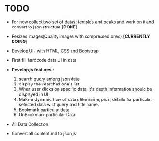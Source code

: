 # TODO

- For now collect two set of datas: temples and peaks and work on it and convert to json structure [**DONE**]

- Resizes Images(Quality images with compressed ones) [**CURRENTLY DOING**]

- Develop UI- with HTML, CSS and Bootstrap

- First fill hardcode data UI in data

- **Develop js features** :

  1. search query among json data
  2. display the searched one's list
  3. When user clicks on specific data, it's depth information should be displayed in UI
  4. Make a dynamic flow of datas like name, pics, details for particular selected data w.r.t query and title name.
  5. Bookmark particular data
  6. UnBookmark particular Data

- All Data Collection

- Convert all content.md to json.js
